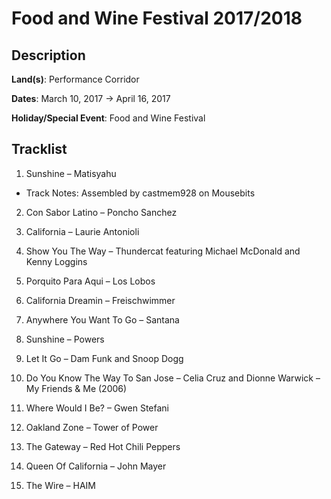 # Food and Wine Festival 2017/2018

## Description

**Land(s)**: Performance Corridor

**Dates**: March 10, 2017 → April 16, 2017

**Holiday/Special Event**: Food and Wine Festival

## Tracklist

1. Sunshine – Matisyahu
- Track Notes: Assembled by castmem928 on Mousebits

2. Con Sabor Latino – Poncho Sanchez


3. California – Laurie Antonioli


4. Show You The Way – Thundercat featuring Michael McDonald and Kenny Loggins


5. Porquito Para Aqui – Los Lobos


6. California Dreamin – Freischwimmer


7. Anywhere You Want To Go – Santana


8. Sunshine – Powers


9. Let It Go – Dam Funk and Snoop Dogg


10. Do You Know The Way To San Jose – Celia Cruz and Dionne Warwick – My Friends & Me (2006)


11. Where Would I Be? – Gwen Stefani


12. Oakland Zone – Tower of Power


13. The Gateway – Red Hot Chili Peppers


14. Queen Of California – John Mayer


15. The Wire – HAIM

